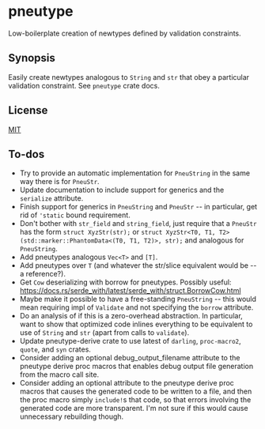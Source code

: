 # pneutype

Low-boilerplate creation of newtypes defined by validation constraints.

## Synopsis

Easily create newtypes analogous to `String` and `str` that obey a particular validation constraint.  See `pneutype` crate docs.

## License

[MIT](LICENSE)

## To-dos

-   Try to provide an automatic implementation for `PneuString` in the same way there is for `PneuStr`.
-   Update documentation to include support for generics and the `serialize` attribute.
-   Finish support for generics in `PneuString` and `PneuStr` -- in particular, get rid of `'static` bound requirement.
-   Don't bother with `str_field` and `string_field`, just require that a `PneuStr` has the form `struct XyzStr(str);` or `struct XyzStr<T0, T1, T2>(std::marker::PhantomData<(T0, T1, T2)>, str);` and analogous for `PneuString`.
-   Add pneutypes analogous `Vec<T>` and `[T]`.
-   Add pneutypes over `T` (and whatever the str/slice equivalent would be -- a reference?).
-   Get `Cow` deserializing with borrow for pneutypes.  Possibly useful: https://docs.rs/serde_with/latest/serde_with/struct.BorrowCow.html
-   Maybe make it possible to have a free-standing `PneuString` -- this would mean requiring impl of `Validate` and not specifying the `borrow` attribute.
-   Do an analysis of if this is a zero-overhead abstraction.  In particular, want to show that optimized code inlines everything to be equivalent to use of `String` and `str` (apart from calls to `validate`).
-   Update pneutype-derive crate to use latest of `darling`, `proc-macro2`, `quote`, and `syn` crates.
-   Consider adding an optional debug_output_filename attribute to the pneutype derive proc macros that enables debug output file generation from the macro call site.
-   Consider adding an optional attribute to the pneutype derive proc macros that causes the generated code to be written to a file, and then the proc macro simply `include!`s that code, so that errors involving the generated code are more transparent.  I'm not sure if this would cause unnecessary rebuilding though.
